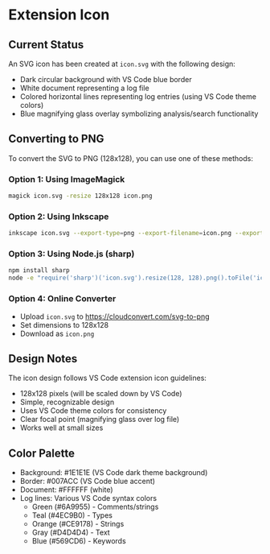 # Extension Icon

## Current Status

An SVG icon has been created at `icon.svg` with the following design:
- Dark circular background with VS Code blue border
- White document representing a log file
- Colored horizontal lines representing log entries (using VS Code theme colors)
- Blue magnifying glass overlay symbolizing analysis/search functionality

## Converting to PNG

To convert the SVG to PNG (128x128), you can use one of these methods:

### Option 1: Using ImageMagick
```bash
magick icon.svg -resize 128x128 icon.png
```

### Option 2: Using Inkscape
```bash
inkscape icon.svg --export-type=png --export-filename=icon.png --export-width=128 --export-height=128
```

### Option 3: Using Node.js (sharp)
```bash
npm install sharp
node -e "require('sharp')('icon.svg').resize(128, 128).png().toFile('icon.png')"
```

### Option 4: Online Converter
- Upload `icon.svg` to https://cloudconvert.com/svg-to-png
- Set dimensions to 128x128
- Download as `icon.png`

## Design Notes

The icon design follows VS Code extension icon guidelines:
- 128x128 pixels (will be scaled down by VS Code)
- Simple, recognizable design
- Uses VS Code theme colors for consistency
- Clear focal point (magnifying glass over log file)
- Works well at small sizes

## Color Palette

- Background: #1E1E1E (VS Code dark theme background)
- Border: #007ACC (VS Code blue accent)
- Document: #FFFFFF (white)
- Log lines: Various VS Code syntax colors
  - Green (#6A9955) - Comments/strings
  - Teal (#4EC9B0) - Types
  - Orange (#CE9178) - Strings
  - Gray (#D4D4D4) - Text
  - Blue (#569CD6) - Keywords
